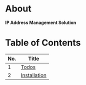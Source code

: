 # About
**IP Address Management Solution**

# Table of Contents

| No. | Title                         |
|-----|-------------------------------|
| 1   | [Todos](#task-implemented)    |
| 2   | [Installation](#installation) |

